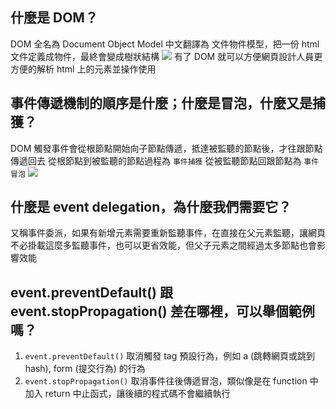 ## 什麼是 DOM？
DOM 全名為 Document Object Model 中文翻譯為 文件物件模型，把一份 html 文件定義成物件，最終會變成樹狀結構
![](https://i.imgur.com/iYWO02e.png)
有了 DOM 就可以方便網頁設計人員更方便的解析 html 上的元素並操作使用

## 事件傳遞機制的順序是什麼；什麼是冒泡，什麼又是捕獲？
DOM 觸發事件會從根節點開始向子節點傳遞，抵達被監聽的節點後，才往跟節點傳遞回去
從根節點到被監聽的節點過程為 `事件捕獲`
從被監聽節點回跟節點為 `事件冒泡`
![](https://i.imgur.com/9FtphHE.png)

## 什麼是 event delegation，為什麼我們需要它？
又稱事件委派，如果有新增元素需要重新監聽事件，在直接在父元素監聽，讓網頁不必掛載這麼多監聽事件，也可以更省效能，但父子元素之間經過太多節點也會影響效能

## event.preventDefault() 跟 event.stopPropagation() 差在哪裡，可以舉個範例嗎？
1. `event.preventDefault()` 取消觸發 tag 預設行為，例如 a (跳轉網頁或跳到hash), form (提交行為) 的行為
2. `event.stopPropagation()` 取消事件往後傳遞冒泡，類似像是在 function 中加入 return 中止函式，讓後續的程式碼不會繼續執行